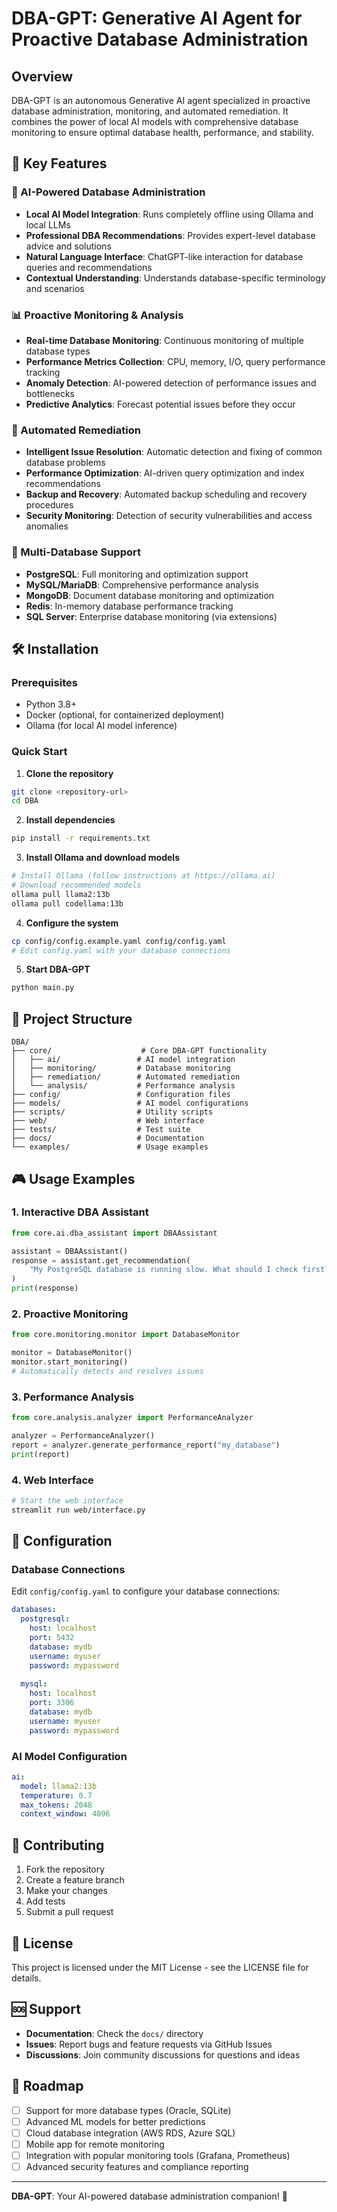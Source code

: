# DBA-GPT: Generative AI Agent for Proactive Database Administration

## Overview

DBA-GPT is an autonomous Generative AI agent specialized in proactive database administration, monitoring, and automated remediation. It combines the power of local AI models with comprehensive database monitoring to ensure optimal database health, performance, and stability.

## 🚀 Key Features

### 🤖 AI-Powered Database Administration
- **Local AI Model Integration**: Runs completely offline using Ollama and local LLMs
- **Professional DBA Recommendations**: Provides expert-level database advice and solutions
- **Natural Language Interface**: ChatGPT-like interaction for database queries and recommendations
- **Contextual Understanding**: Understands database-specific terminology and scenarios

### 📊 Proactive Monitoring & Analysis
- **Real-time Database Monitoring**: Continuous monitoring of multiple database types
- **Performance Metrics Collection**: CPU, memory, I/O, query performance tracking
- **Anomaly Detection**: AI-powered detection of performance issues and bottlenecks
- **Predictive Analytics**: Forecast potential issues before they occur

### 🔧 Automated Remediation
- **Intelligent Issue Resolution**: Automatic detection and fixing of common database problems
- **Performance Optimization**: AI-driven query optimization and index recommendations
- **Backup and Recovery**: Automated backup scheduling and recovery procedures
- **Security Monitoring**: Detection of security vulnerabilities and access anomalies

### 🎯 Multi-Database Support
- **PostgreSQL**: Full monitoring and optimization support
- **MySQL/MariaDB**: Comprehensive performance analysis
- **MongoDB**: Document database monitoring and optimization
- **Redis**: In-memory database performance tracking
- **SQL Server**: Enterprise database monitoring (via extensions)

## 🛠️ Installation

### Prerequisites
- Python 3.8+
- Docker (optional, for containerized deployment)
- Ollama (for local AI model inference)

### Quick Start

1. **Clone the repository**
```bash
git clone <repository-url>
cd DBA
```

2. **Install dependencies**
```bash
pip install -r requirements.txt
```

3. **Install Ollama and download models**
```bash
# Install Ollama (follow instructions at https://ollama.ai)
# Download recommended models
ollama pull llama2:13b
ollama pull codellama:13b
```

4. **Configure the system**
```bash
cp config/config.example.yaml config/config.yaml
# Edit config.yaml with your database connections
```

5. **Start DBA-GPT**
```bash
python main.py
```

## 📁 Project Structure

```
DBA/
├── core/                    # Core DBA-GPT functionality
│   ├── ai/                 # AI model integration
│   ├── monitoring/         # Database monitoring
│   ├── remediation/        # Automated remediation
│   └── analysis/           # Performance analysis
├── config/                 # Configuration files
├── models/                 # AI model configurations
├── scripts/                # Utility scripts
├── web/                    # Web interface
├── tests/                  # Test suite
├── docs/                   # Documentation
└── examples/               # Usage examples
```

## 🎮 Usage Examples

### 1. Interactive DBA Assistant
```python
from core.ai.dba_assistant import DBAAssistant

assistant = DBAAssistant()
response = assistant.get_recommendation(
    "My PostgreSQL database is running slow. What should I check first?"
)
print(response)
```

### 2. Proactive Monitoring
```python
from core.monitoring.monitor import DatabaseMonitor

monitor = DatabaseMonitor()
monitor.start_monitoring()
# Automatically detects and resolves issues
```

### 3. Performance Analysis
```python
from core.analysis.analyzer import PerformanceAnalyzer

analyzer = PerformanceAnalyzer()
report = analyzer.generate_performance_report("my_database")
print(report)
```

### 4. Web Interface
```bash
# Start the web interface
streamlit run web/interface.py
```

## 🔧 Configuration

### Database Connections
Edit `config/config.yaml` to configure your database connections:

```yaml
databases:
  postgresql:
    host: localhost
    port: 5432
    database: mydb
    username: myuser
    password: mypassword
    
  mysql:
    host: localhost
    port: 3306
    database: mydb
    username: myuser
    password: mypassword
```

### AI Model Configuration
```yaml
ai:
  model: llama2:13b
  temperature: 0.7
  max_tokens: 2048
  context_window: 4096
```

## 🤝 Contributing

1. Fork the repository
2. Create a feature branch
3. Make your changes
4. Add tests
5. Submit a pull request

## 📄 License

This project is licensed under the MIT License - see the LICENSE file for details.

## 🆘 Support

- **Documentation**: Check the `docs/` directory
- **Issues**: Report bugs and feature requests via GitHub Issues
- **Discussions**: Join community discussions for questions and ideas

## 🔮 Roadmap

- [ ] Support for more database types (Oracle, SQLite)
- [ ] Advanced ML models for better predictions
- [ ] Cloud database integration (AWS RDS, Azure SQL)
- [ ] Mobile app for remote monitoring
- [ ] Integration with popular monitoring tools (Grafana, Prometheus)
- [ ] Advanced security features and compliance reporting

---

**DBA-GPT**: Your AI-powered database administration companion! 🚀 